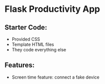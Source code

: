 # Flask Productivity App

## Starter Code:
- Provided CSS
- Template HTML files
- They code everything else

## Features:
- Screen time feature: connect a fake device
